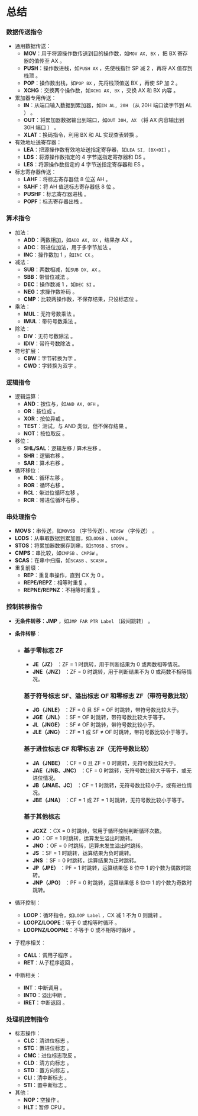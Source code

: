 # 总结

### 数据传送指令

- 通用数据传送：
  - **MOV**：用于将源操作数传送到目的操作数，如`MOV AX, BX` ，把 BX 寄存器的值传至 AX 。
  - **PUSH**：操作数进栈，如`PUSH AX` ，先使栈指针 SP 减 2 ，再将 AX 值存到栈顶 。
  - **POP**：操作数出栈，如`POP BX` ，先将栈顶值送 BX ，再使 SP 加 2 。
  - **XCHG**：交换两个操作数，如`XCHG AX, BX` ，交换 AX 和 BX 内容 。
- 累加器专用传送：
  - **IN**：从端口输入数据到累加器，如`IN AL, 20H` （从 20H 端口读字节到 AL ） 。
  - **OUT**：将累加器数据输出到端口，如`OUT 30H, AX` （将 AX 内容输出到 30H 端口 ） 。
  - **XLAT**：换码指令，利用 BX 和 AL 实现查表转换 。
- 有效地址送寄存器：
  - **LEA**：把源操作数有效地址送指定寄存器，如`LEA SI, [BX+DI]` 。
  - **LDS**：将源操作数指定的 4 字节送指定寄存器和 DS 。
  - **LES**：将源操作数指定的 4 字节送指定寄存器和 ES 。
- 标志寄存器传送：
  - **LAHF**：将标志寄存器低 8 位送 AH 。
  - **SAHF**：将 AH 值送标志寄存器低 8 位 。
  - **PUSHF**：标志寄存器进栈 。
  - **POPF**：标志寄存器出栈 。

### 算术指令

- 加法：
  - **ADD**：两数相加，如`ADD AX, BX` ，结果存 AX 。
  - **ADC**：带进位加法，用于多字节加法 。
  - **INC**：操作数加 1 ，如`INC CX` 。
- 减法：
  - **SUB**：两数相减，如`SUB DX, AX` 。
  - **SBB**：带借位减法 。
  - **DEC**：操作数减 1 ，如`DEC SI` 。
  - **NEG**：求操作数补码 。
  - **CMP**：比较两操作数，不保存结果，只设标志位 。
- 乘法：
  - **MUL**：无符号数乘法 。
  - **IMUL**：带符号数乘法 。
- 除法：
  - **DIV**：无符号数除法 。
  - **IDIV**：带符号数除法 。
- 符号扩展：
  - **CBW**：字节转换为字 。
  - **CWD**：字转换为双字 。

### 逻辑指令

- 逻辑运算：
  - **AND**：按位与，如`AND AX, 0FH` 。
  - **OR**：按位或 。
  - **XOR**：按位异或 。
  - **TEST**：测试，与 AND 类似，但不保存结果 。
  - **NOT**：按位取反 。
- 移位：
  - **SHL/SAL**：逻辑左移 / 算术左移 。
  - **SHR**：逻辑右移 。
  - **SAR**：算术右移 。
- 循环移位：
  - **ROL**：循环左移 。
  - **ROR**：循环右移 。
  - **RCL**：带进位循环左移 。
  - **RCR**：带进位循环右移 。

### 串处理指令

- **MOVS**：串传送，如`MOVSB` （字节传送）、`MOVSW` （字传送） 。
- **LODS**：从串取数据到累加器，如`LODSB` 、`LODSW` 。
- **STOS**：将累加器数据存到串，如`STOSB` 、`STOSW` 。
- **CMPS**：串比较，如`CMPSB` 、`CMPSW` 。
- **SCAS**：在串中扫描，如`SCASB` 、`SCASW` 。
- 重复前缀：
  - **REP**：重复串操作，直到 CX 为 0 。
  - **REPE/REPZ**：相等时重复 。
  - **REPNE/REPNZ**：不相等时重复 。

### 控制转移指令

- **无条件转移**：**JMP** ，如`JMP FAR PTR Label` （段间跳转） 。

- **条件转移**：

  - ### 基于零标志 ZF

    - **JE（JZ）** ：ZF = 1 时跳转，用于判断结果为 0 或两数相等情况。
    - **JNE（JNZ）** ：ZF = 0 时跳转，用于判断结果不为 0 或两数不相等情况。

    ### 基于符号标志 SF、溢出标志 OF 和零标志 ZF（带符号数比较）

    - **JG（JNLE）** ：ZF = 0 且 SF = OF 时跳转，带符号数比较大于。
    - **JGE（JNL）** ：SF = OF 时跳转，带符号数比较大于等于。
    - **JL（JNGE）** ：SF ≠ OF 时跳转，带符号数比较小于。
    - **JLE（JNG）** ：ZF = 1 或 SF ≠ OF 时跳转，带符号数比较小于等于。

    ### 基于进位标志 CF 和零标志 ZF（无符号数比较）

    - **JA（JNBE）** ：CF = 0 且 ZF = 0 时跳转，无符号数比较大于。
    - **JAE（JNB、JNC）** ：CF = 0 时跳转，无符号数比较大于等于，或无进位情况。
    - **JB（JNAE、JC）** ：CF = 1 时跳转，无符号数比较小于，或有进位情况。
    - **JBE（JNA）** ：CF = 1 或 ZF = 1 时跳转，无符号数比较小于等于。

    ### 基于其他标志

    - **JCXZ** ：CX = 0 时跳转，常用于循环控制判断循环次数。
    - **JO** ：OF = 1 时跳转，运算发生溢出时跳转。
    - **JNO** ：OF = 0 时跳转，运算未发生溢出时跳转。
    - **JS** ：SF = 1 时跳转，运算结果为负时跳转。
    - **JNS** ：SF = 0 时跳转，运算结果为正时跳转。
    - **JP（JPE）** ：PF = 1 时跳转，运算结果低 8 位中 1 的个数为偶数时跳转。
    - **JNP（JPO）** ：PF = 0 时跳转，运算结果低 8 位中 1 的个数为奇数时跳转。

- 循环控制：

  - **LOOP**：循环指令，如`LOOP Label` ，CX 减 1 不为 0 则跳转 。
  - **LOOPZ/LOOPE**：等于 0 或相等时循环 。
  - **LOOPNZ/LOOPNE**：不等于 0 或不相等时循环 。

- 子程序相关：

  - **CALL**：调用子程序 。
  - **RET**：从子程序返回 。

- 中断相关：

  - **INT**：中断调用 。
  - **INTO**：溢出中断 。
  - **IRET**：中断返回 。

### 处理机控制指令

- 标志操作：
  - **CLC**：清进位标志 。
  - **STC**：置进位标志 。
  - **CMC**：进位标志取反 。
  - **CLD**：清方向标志 。
  - **STD**：置方向标志 。
  - **CLI**：清中断标志 。
  - **STI**：置中断标志 。
- 其他：
  - **NOP**：空操作 。
  - **HLT**：暂停 CPU 。